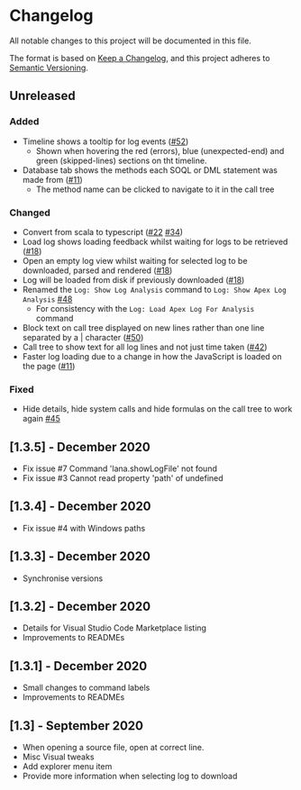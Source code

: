 # Changelog

All notable changes to this project will be documented in this file.

The format is based on [Keep a Changelog](https://keepachangelog.com/en/1.0.0/),
and this project adheres to [Semantic Versioning](https://semver.org/spec/v2.0.0.html).

## Unreleased

### Added

- Timeline shows a tooltip for log events ([#52](https://github.com/financialforcedev/debug-log-analyzer/issues/52))
  - Shown when hovering the red (errors), blue (unexpected-end) and green (skipped-lines) sections on tht timeline.
- Database tab shows the methods each SOQL or DML statement was made from ([#11](https://github.com/financialforcedev/debug-log-analyzer/issues/11))
  - The method name can be clicked to navigate to it in the call tree

### Changed

- Convert from scala to typescript ([#22](https://github.com/financialforcedev/debug-log-analyzer/issues/22) [#34](https://github.com/financialforcedev/debug-log-analyzer/issues/34))
- Load log shows loading feedback whilst waiting for logs to be retrieved ([#18](https://github.com/financialforcedev/debug-log-analyzer/issues/18))
- Open an empty log view whilst waiting for selected log to be downloaded, parsed and rendered ([#18](https://github.com/financialforcedev/debug-log-analyzer/issues/18))
- Log will be loaded from disk if previously downloaded ([#18](https://github.com/financialforcedev/debug-log-analyzer/issues/18))
- Renamed the `Log: Show Log Analysis` command to `Log: Show Apex Log Analysis` [#48](https://github.com/financialforcedev/debug-log-analyzer/issues/48)
  - For consistency with the `Log: Load Apex Log For Analysis` command
- Block text on call tree displayed on new lines rather than one line separated by a | character ([#50](https://github.com/financialforcedev/debug-log-analyzer/issues/50))
- Call tree to show text for all log lines and not just time taken ([#42](https://github.com/financialforcedev/debug-log-analyzer/issues/42))
- Faster log loading due to a change in how the JavaScript is loaded on the page ([#11](https://github.com/financialforcedev/debug-log-analyzer/issues/11))

### Fixed

- Hide details, hide system calls and hide formulas on the call tree to work again [#45](https://github.com/financialforcedev/debug-log-analyzer/issues/45)

## [1.3.5] - December 2020

- Fix issue #7 Command 'lana.showLogFile' not found
- Fix issue #3 Cannot read property 'path' of undefined

## [1.3.4] - December 2020

- Fix issue #4 with Windows paths

## [1.3.3] - December 2020

- Synchronise versions

## [1.3.2] - December 2020

- Details for Visual Studio Code Marketplace listing
- Improvements to READMEs

## [1.3.1] - December 2020

- Small changes to command labels
- Improvements to READMEs

## [1.3] - September 2020

- When opening a source file, open at correct line.
- Misc Visual tweaks
- Add explorer menu item
- Provide more information when selecting log to download
